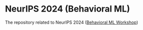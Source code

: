 # NeurIPS 2024 (Behavioral ML)
The repository related to NeurIPS 2024 ([Behavioral ML Workshop](https://sites.google.com/view/behavioralml/))
